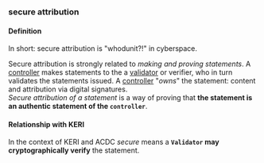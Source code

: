 ### secure attribution

<h4>Definition</h4><p>In short: secure attribution is &quot;whodunit?!&quot; in cyberspace.</p><p>Secure attribution is strongly related to <em>making and proving statements</em>. A <a href="controller">controller</a> makes statements to the a <a href="validator">validator</a> or verifier, who in turn validates the statements issued. A <a href="controller">controller</a> &quot;<em>owns</em>&quot; the statement: content and attribution via digital signatures.<br><em>Secure attribution of a statement</em> is a way of proving that <strong>the statement is an authentic statement of the <code>controller</code></strong>. </p><h4>Relationship with KERI</h4><p>In the context of KERI and ACDC <em>secure</em> means a <strong><code>Validator</code> may cryptographically verify</strong> the statement.</p>